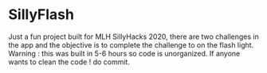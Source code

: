 # SillyFlash
Just a fun project built for MLH SillyHacks 2020, there are two challenges in the app and the objective is to complete the challenge to on the flash light. Warning : this was built in 5-6 hours so code is unorganized. If anyone wants to clean the code ! do commit.  
